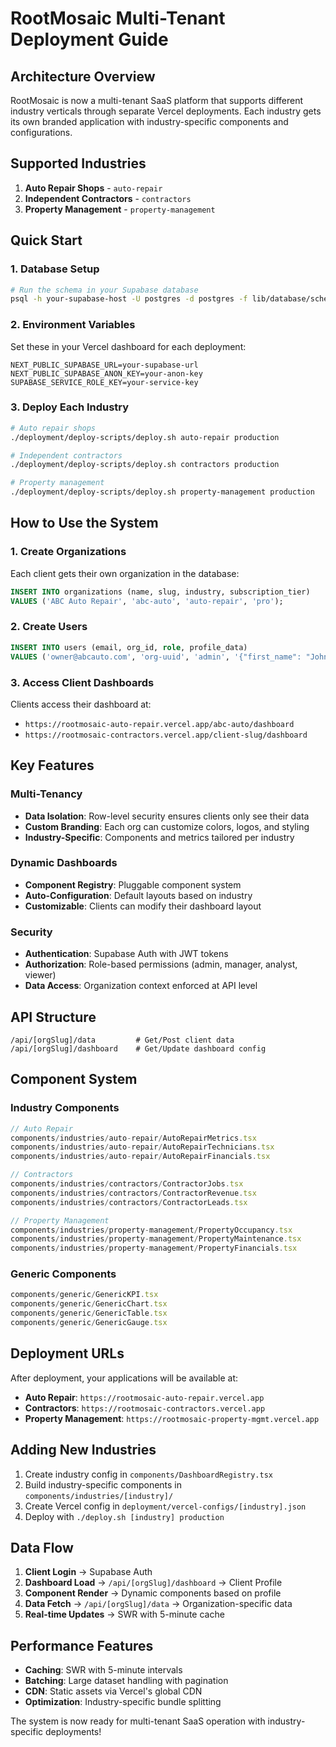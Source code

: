 # RootMosaic Multi-Tenant Deployment Guide

## Architecture Overview

RootMosaic is now a multi-tenant SaaS platform that supports different industry verticals through separate Vercel deployments. Each industry gets its own branded application with industry-specific components and configurations.

## Supported Industries

1. **Auto Repair Shops** - `auto-repair`
2. **Independent Contractors** - `contractors` 
3. **Property Management** - `property-management`

## Quick Start

### 1. Database Setup

```bash
# Run the schema in your Supabase database
psql -h your-supabase-host -U postgres -d postgres -f lib/database/schema.sql
```

### 2. Environment Variables

Set these in your Vercel dashboard for each deployment:

```env
NEXT_PUBLIC_SUPABASE_URL=your-supabase-url
NEXT_PUBLIC_SUPABASE_ANON_KEY=your-anon-key
SUPABASE_SERVICE_ROLE_KEY=your-service-key
```

### 3. Deploy Each Industry

```bash
# Auto repair shops
./deployment/deploy-scripts/deploy.sh auto-repair production

# Independent contractors  
./deployment/deploy-scripts/deploy.sh contractors production

# Property management
./deployment/deploy-scripts/deploy.sh property-management production
```

## How to Use the System

### 1. Create Organizations

Each client gets their own organization in the database:

```sql
INSERT INTO organizations (name, slug, industry, subscription_tier) 
VALUES ('ABC Auto Repair', 'abc-auto', 'auto-repair', 'pro');
```

### 2. Create Users

```sql
INSERT INTO users (email, org_id, role, profile_data)
VALUES ('owner@abcauto.com', 'org-uuid', 'admin', '{"first_name": "John", "last_name": "Smith"}');
```

### 3. Access Client Dashboards

Clients access their dashboard at:
- `https://rootmosaic-auto-repair.vercel.app/abc-auto/dashboard`
- `https://rootmosaic-contractors.vercel.app/client-slug/dashboard`

## Key Features

### Multi-Tenancy
- **Data Isolation**: Row-level security ensures clients only see their data
- **Custom Branding**: Each org can customize colors, logos, and styling
- **Industry-Specific**: Components and metrics tailored per industry

### Dynamic Dashboards
- **Component Registry**: Pluggable component system
- **Auto-Configuration**: Default layouts based on industry
- **Customizable**: Clients can modify their dashboard layout

### Security
- **Authentication**: Supabase Auth with JWT tokens
- **Authorization**: Role-based permissions (admin, manager, analyst, viewer)
- **Data Access**: Organization context enforced at API level

## API Structure

```
/api/[orgSlug]/data         # Get/Post client data
/api/[orgSlug]/dashboard    # Get/Update dashboard config
```

## Component System

### Industry Components
```typescript
// Auto Repair
components/industries/auto-repair/AutoRepairMetrics.tsx
components/industries/auto-repair/AutoRepairTechnicians.tsx
components/industries/auto-repair/AutoRepairFinancials.tsx

// Contractors
components/industries/contractors/ContractorJobs.tsx
components/industries/contractors/ContractorRevenue.tsx
components/industries/contractors/ContractorLeads.tsx

// Property Management  
components/industries/property-management/PropertyOccupancy.tsx
components/industries/property-management/PropertyMaintenance.tsx
components/industries/property-management/PropertyFinancials.tsx
```

### Generic Components
```typescript
components/generic/GenericKPI.tsx
components/generic/GenericChart.tsx
components/generic/GenericTable.tsx
components/generic/GenericGauge.tsx
```

## Deployment URLs

After deployment, your applications will be available at:

- **Auto Repair**: `https://rootmosaic-auto-repair.vercel.app`
- **Contractors**: `https://rootmosaic-contractors.vercel.app` 
- **Property Management**: `https://rootmosaic-property-mgmt.vercel.app`

## Adding New Industries

1. Create industry config in `components/DashboardRegistry.tsx`
2. Build industry-specific components in `components/industries/[industry]/`
3. Create Vercel config in `deployment/vercel-configs/[industry].json`
4. Deploy with `./deploy.sh [industry] production`

## Data Flow

1. **Client Login** → Supabase Auth
2. **Dashboard Load** → `/api/[orgSlug]/dashboard` → Client Profile
3. **Component Render** → Dynamic components based on profile
4. **Data Fetch** → `/api/[orgSlug]/data` → Organization-specific data
5. **Real-time Updates** → SWR with 5-minute cache

## Performance Features

- **Caching**: SWR with 5-minute intervals
- **Batching**: Large dataset handling with pagination
- **CDN**: Static assets via Vercel's global CDN
- **Optimization**: Industry-specific bundle splitting

The system is now ready for multi-tenant SaaS operation with industry-specific deployments!